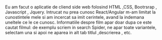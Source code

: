 Eu am facut o aplicatie de cliend side web folosind HTML ,CSS, Bootrsrap , Javascript , Jquery. 
Intrucat nu prea cunosc React/Angular m-am limitat la cunostintele mele si am incercat sa imit cerintele, avand la indemana uneltele ce le ce cunosc. Informatiile despre film apar doar dupa ce este cautat filmul: de exemplu scriem in search Spider, ne apar toate variantele, selectam una si apoi ne aparea in alt tab titlul ,descrierea , etc.
